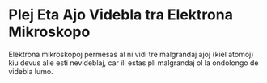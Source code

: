 # Plej Eta Ajo Videbla tra Elektrona Mikroskopo

Elektrona mikroskopoj permesas al ni vidi tre malgrandaj ajoj (kiel atomoj) kiu
devus alie esti nevideblaj, car ili estas pli malgrandaj ol la ondolongo de
videbla lumo.

